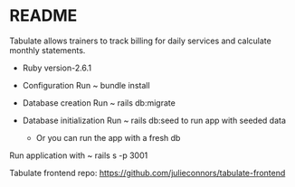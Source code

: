 # README

Tabulate allows trainers to track billing for daily services and calculate monthly statements. 

* Ruby version-2.6.1

* Configuration
    Run ~ bundle install

* Database creation
    Run ~ rails db:migrate

* Database initialization
    Run ~ rails db:seed to run app with seeded data 
    - Or you can run the app with a fresh db


Run application with ~ rails s -p 3001

Tabulate frontend repo: https://github.com/julieconnors/tabulate-frontend

